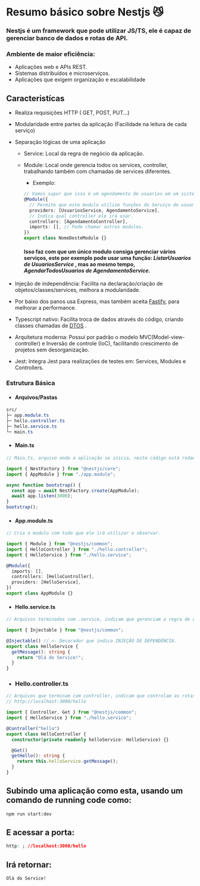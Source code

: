 # Resumo básico sobre Nestjs 😼

### Nestjs é um framework que pode utilizar JS/TS, ele é capaz de gerenciar banco de dados e rotas de API.

### Ambiente de maior eficiência:

- Aplicações web e APIs REST.
- Sistemas distribuídos e microserviços.
- Aplicações que exigem organização e escalabilidade

## Caracteristícas

- Realiza requisições HTTP ( GET, POST, PUT...)
- Modularidade entre partes da aplicação (Facilidade na leitura de cada serviço)
- Separação lógicas de uma aplicação

  - Service: Local da regra de negócio da aplicação.
  - Module: Local onde gerencia todos os services, controller, trabalhando também com chamadas de services diferentes.

    - Exemplo:

    ```ts
    // Vamos supor que isso é um agendamento de usuarios em um sistema.
    @Module({
      // Permite que este modulo utilize funções do Serviço de usuarios e de agendamentos.
      providers: [UsuariosService, AgendamentoService],
      // Indica qual controller ele irá usar.
      controllers: [AgendamentoController],
      imports: [], // Pode chamar outros modulos.
    })
    export class NomeDesteModule {}
    ```

    #### Isso faz com que um único modulo consiga gerenciar vários serviços, este por exemplo pode usar uma função: _ListarUsuarios de UsuariosService_ , mas ao mesmo tempo, _AgendarTodosUsuarios de AgendamentoService_.

- Injeção de independência: Facilita na declaração/criação de objetos/classes/services, melhora a modularidade.

- Por baixo dos panos usa Express, mas também aceita [Fastify](https://fastify.dev/ "Documentação do Fastify"), para melhorar a performance.

- Typescript nativo: Facilita troca de dados através do código, criando classes chamadas de [DTOS](https://dev-to.translate.goog/cendekia/mastering-dtos-in-nestjs-24e4?_x_tr_sl=en&_x_tr_tl=pt&_x_tr_hl=pt&_x_tr_pto=sge#:~:text=O%20que%20%C3%A9%20um%20DTO,acordo%20com%20a%20estrutura%20esperada.)
  .
- Arquitetura moderna: Possui por padrão o modelo MVC(Model-view-controller) e Inversão de controle (IoC), facilitando crescimento de projetos sem desorganização.

- Jest: Integra Jest para realizações de testes em: Services, Modules e Controllers.

### Estrutura Básica

- #### Arquivos/Pastas

```css
src/
├─ app.module.ts
├─ hello.controller.ts
├─ hello.service.ts
└─ main.ts
```

- #### Main.ts

```ts
// Main.ts, arquivo onde a aplicação se inicia, neste código está rodando em http://localhost:3000

import { NestFactory } from "@nestjs/core";
import { AppModule } from "./app.module";

async function bootstrap() {
  const app = await NestFactory.create(AppModule);
  await app.listen(3000);
}
bootstrap();
```

- #### App.module.ts

```ts
// Cria o modulo com tudo que ele irá utilizar e observar.

import { Module } from "@nestjs/common";
import { HelloController } from "./hello.controller";
import { HelloService } from "./hello.service";

@Module({
  imports: [],
  controllers: [HelloController],
  providers: [HelloService],
})
export class AppModule {}
```

- #### Hello.service.ts

```ts
// Arquivos terminados com .service, indicam que gerenciam a regra de négocios da aplicação

import { Injectable } from "@nestjs/common";

@Injectable() // <- Decorador que indica INJEÇÃO DE DEPENDÊNCIA.
export class HelloService {
  getMessage(): string {
    return "Olá do Service!";
  }
}
```

- ### Hello.controller.ts

```ts
// Arquivos que terminam com controller, indicam que controlam as rotas da aplicação, neste caso a única rota que existe é:
// http://localhost:3000/hello

import { Controller, Get } from "@nestjs/common";
import { HelloService } from "./hello.service";

@Controller("hello")
export class HelloController {
  constructor(private readonly helloService: HelloService) {}

  @Get()
  getHello(): string {
    return this.helloService.getMessage();
  }
}
```

## Subindo uma aplicação como esta, usando um comando de running code como:

```txt
npm run start:dev
```

## E acessar a porta:

```css
http: ; //localhost:3000/hello
```

## Irá retornar:

```txt
Olá do Service!
```
